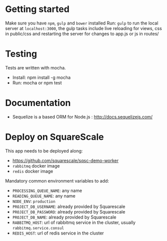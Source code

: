 # Getting started

Make sure you have `npm`, `gulp` and `bower` installed
Run: `gulp` to run the local server at `localhost:3000`, the gulp tasks include live reloading for views, css in public/css and restarting the server for changes to app.js or js in routes/

# Testing

Tests are written with mocha.

  - Install: npm install -g mocha
  - Run: mocha or npm test

# Documentation
  - Sequelize is a based ORM for Node.js : http://docs.sequelizejs.com/

# Deploy on SquareScale

This app needs to be deployed along:
  - https://github.com/squarescale/sqsc-demo-worker
  - `rabbitmq` docker image
  - `redis` docker image

Mandatory common environment variables to add:
  - `PROCESSING_QUEUE_NAME`: any name
  - `READING_QUEUE_NAME`: any name
  - `NODE_ENV`: `production`
  - `PROJECT_DB_USERNAME`: already provided by Squarescale
  - `PROJECT_DB_PASSWORD`: already provided by Squarescale
  - `PROJECT_DB_NAME`: already provided by Squarescale
  - `RABBITMQ_HOST`: url of rabbitmq service in the cluster, usually `rabbitmq.service.consul`
  - `REDIS_HOST`: url of redis service in the cluster
